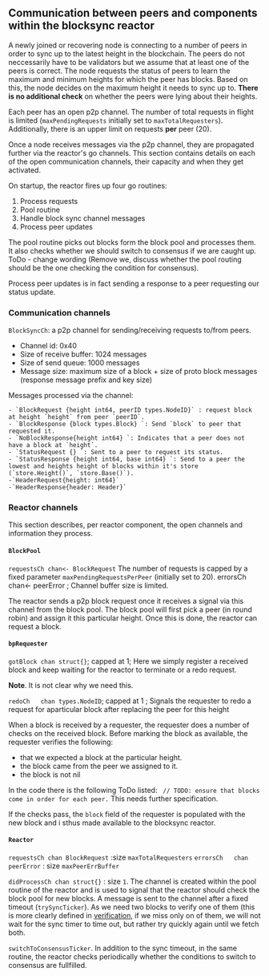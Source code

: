 ## Communication between peers and components within the blocksync reactor

A newly joined or recovering node is connecting to a number of peers in order to sync up to the latest height in the blockchain. The peers do not neccessarily have to be validators but we assume that at least one of the peers is correct. The node requests the status of peers to learn the maximum and minimum heights for which the peer has blocks. Based on this, the node decides on the maximum height it needs to sync up to. **There is no additional check** on whether the peers were lying about their heights. 

Each peer has an open p2p channel. The number of total requests in flight is limited (`maxPendingRequests` initially set to `maxTotalRequesters`). Additionally, there is an upper limit on requests **per** peer (20). 

Once a node receives messages via the p2p channel, they are propagated further via the reactor's go channels. This section contains details on each of the open communication channels, their capacity and when they get activated. 

On startup, the reactor fires up four go routines:
1. Process requests
2. Pool routine
3. Handle block sync channel messages
4. Process peer updates

The pool routine picks out blocks form the block pool and processes them. It also checks whether we should switch to consensus if we are caught up. ToDo - change wording (Remove we, discuss whether the pool routing should be the one checking the condition for consensus).

Process peer updates is in fact sending a response to a peer requesting our status update. 


### Communication channels

`BlockSyncCh`: a p2p channel for sending/receiving requests to/from peers.  
- Channel id: 0x40
- Size of receive buffer: 1024 messages
- Size of send queue: 1000 messages
- Message size: maximum size of a block + size of proto block messages  (response message prefix and key size)

Messages processed via the channel: 

    - `BlockRequest {height int64, peerID types.NodeID}` : request block at height `height` from peer `peerID`.
    - `BlockResponse {block types.Block} `: Send `block` to peer that requested it.
    - `NoBlockResponse{height int64} `: Indicates that a peer does not have a block at `height`.
    - `StatusRequest {} `: Sent to a peer to request its status.
    - `StatusResponse {height int64, base int64} `: Send to a peer the lowest and heights height of blocks within it's store (`store.Height()`, `store.Base()`).
    -`HeaderRequest{height: int64}`
    -`HeaderResponse{header: Header}`

### Reactor channels

This section describes, per reactor component, the open channels and information they process. 

#### `BlockPool`
`requestsCh chan<- BlockRequest` The number of requests is capped by a fixed parameter `maxPendingRequestsPerPeer` (initially set to 20). 
errorsCh   chan<- peerError ; Channel buffer size is limited. 

The reactor sends a p2p block request once it receives a signal via this channel from the block pool. The block pool will first pick a peer (in round robin) and assign it this particular height. Once this is done, the reactor can request a block.

#### `bpRequester`
`gotBlock chan struct{}`; capped at 1; Here we simply register a received block and keep waiting for the reactor  to terminate or a redo request. 

**Note**. It is not clear why we need this. 

`redoCh   chan types.NodeID`; capped at 1 ; Signals the requester to redo a request for aparticular block after replacing the peer for this height

When a block is received by a requester, the requester does a number of checks on the received block. Before marking the block as available, the requester verifies the following:
- that we expected a block at the particular height.
- the block came from the peer we assigned to it. 
- the block is not nil

In the code there is the following ToDo listed: 
` // TODO: ensure that blocks come in order for each peer.` This needs further specification. 

If the checks pass, the `block` field of the requester is populated with the new block and i sthus made available to the blocksync reactor.

#### `Reactor`
`requestsCh chan BlockRequest` :size `maxTotalRequesters`
`errorsCh   chan peerError` : size `maxPeerErrBuffer`

`didProcessCh chan struct{}` : size `1`.
The channel is created within the pool routine of the reactor and is used to signal that the reactor should check the block pool for new blocks. A message is sent to the channel after a fixed timeout (`trySyncTicker`). As we need two blocks to verify one of them (this is more clearly defined in [verification](./verification.md), if we miss only on of them, we will not wait for the sync timer to time out, but rather try quickly again until we fetch both. 

`switchToConsensusTicker`. In addition to the sync timeout, in the same routine, the reactor checks periodically whether the conditions to switch to consensus are fullfilled. 